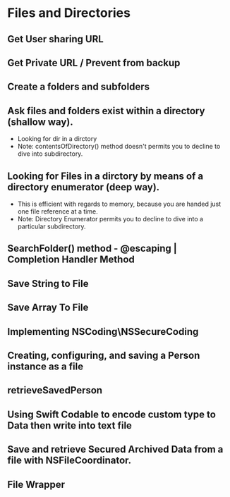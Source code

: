 # Files and Directories

## Get User sharing URL

## Get Private URL / Prevent from backup

## Create a folders and subfolders

## Ask files and folders exist within a directory (shallow way).
- Looking for dir in a dirctory
- Note: contentsOfDirectory() method doesn't permits you to decline to dive into subdirectory.

## Looking for Files in a dirctory by means of a directory enumerator (deep way).
- This is efficient with regards to memory, because you are handed just one file reference at a time.
- Note: Directory Enumerator permits you to decline to dive into a particular subdirectory.

## SearchFolder() method - @escaping | Completion Handler Method 

## Save String to File

## Save Array To File

## Implementing NSCoding\NSSecureCoding

## Creating, configuring, and saving a Person instance as a file

## retrieveSavedPerson

## Using Swift Codable to encode custom type to Data then write into text file

## Save and retrieve Secured Archived Data from a file with NSFileCoordinator.

## File Wrapper

